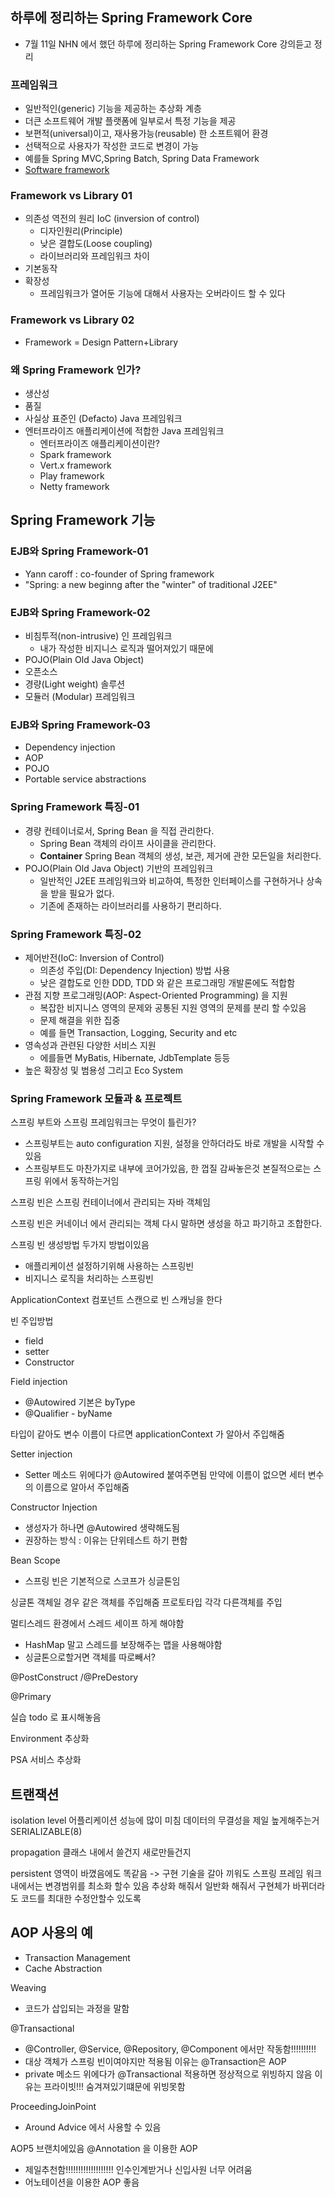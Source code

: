 ## 하루에 정리하는 Spring Framework Core
- 7월 11일 NHN 에서 했던 하루에 정리하는 Spring Framework Core 강의듣고 정리


### 프레임워크
- 일반적인(generic) 기능을 제공하는 추상화 계층
- 더큰 소프트웨어 개발 플랫폼에 일부로서 특정 기능을 제공
- 보편적(universal)이고, 재사용가능(reusable) 한 소프트웨어 환경
- 선택적으로 사용자가 작성한 코드로 변경이 가능
- 예를들 Spring MVC,Spring Batch, Spring Data Framework
- [Software framework](https://en.wikipedia.org/wiki/Software_framework)


### Framework vs Library 01
- 의존성 역전의 원리 IoC (inversion of control)
    - 디자인원리(Principle)
    - 낮은 결합도(Loose coupling)
    - 라이브러리와 프레임워크 차이
- 기본동작
- 확장성
    - 프레임워크가 열어둔 기능에 대해서 사용자는 오버라이드 할 수 있다
    
### Framework vs Library 02
- Framework = Design Pattern+Library

### 왜 Spring Framework 인가?
- 생산성
- 품질
- 사실상 표준인 (Defacto) Java 프레임워크
- 엔터프라이즈 애플리케이션에 적합한 Java 프레임워크
    - 엔터프라이즈 애플리케이션이란?
    - Spark framework
    - Vert.x framework
    - Play framework
    - Netty framework
    
## Spring Framework 기능

### EJB와 Spring Framework-01
- Yann caroff : co-founder of Spring framework
 - "Spring: a new beginng after the "winter" of traditional J2EE"

### EJB와 Spring Framework-02
- 비침투적(non-intrusive) 인 프레임워크
    - 내가 작성한 비지니스 로직과 떨어져있기 때문에 
- POJO(Plain Old Java Object)
- 오픈소스
- 경량(Light weight) 솔루션
- 모듈러 (Modular) 프레임워크

### EJB와 Spring Framework-03
- Dependency injection
- AOP
- POJO
- Portable service abstractions

### Spring Framework 특징-01
- 경량 컨테이너로서, Spring Bean 을 직접 관리한다.
    - Spring Bean 객체의 라이프 사이클을 관리한다.
    - **Container** Spring Bean 객체의 생성, 보관, 제거에 관한 모든일을 처리한다.
- POJO(Plain Old Java Object) 기반의 프레임워크
    - 일반적인 J2EE 프레임워크와 비교하여, 특정한 인터페이스를 구현하거나 상속을 받을 필요가 없다.
    - 기존에 존재하는 라이브러리를 사용하기 편리하다.
    
### Spring Framework 특징-02
- 제어반전(IoC: Inversion of Control)
    - 의존성 주입(DI: Dependency Injection) 방법 사용
    - 낮은 결합도로 인한 DDD, TDD 와 같은 프로그래밍 개발론에도 적합함
- 관점 지향 프로그래밍(AOP: Aspect-Oriented Programming) 을 지원
    - 복잡한 비지니스 영역의 문제와 공통된 지원 영역의 문제를 분리 할 수있음
    - 문제 해결을 위한 집중
    - 예를 들면 Transaction, Logging, Security and etc
- 영속성과 관련된 다양한 서비스 지원
    - 에를들면 MyBatis, Hibernate, JdbTemplate 등등
- 높은 확장성 및 범용성 그리고 Eco System

### Spring Framework 모듈과 & 프로젝트

스프링 부트와 스프링 프레임워크는 무엇이 틀린가?
- 스프링부트는 auto configuration 지원,  설정을 안하더라도 바로 개발을 시작할 수 있음 
- 스프링부트도 마찬가지로 내부에 코어가있음, 한 껍질 감싸놓은것 본질적으로는 스프링 위에서 동작하는거임


스프링 빈은 스프링 컨테이너에서 관리되는 자바 객체임 

스프링 빈은 커네이너 에서 관리되는 객체 다시 말하면 생성을 하고 파기하고 조합한다.


스프링 빈 생성방법 두가지 방법이있음
- 애플리케이션 설정하기위해 사용하는 스프링빈
- 비지니스 로직을 처리하는 스프링빈


ApplicationContext
컴포넌트 스캔으로 빈 스캐닝을 한다 

빈 주입방법
- field
- setter
- Constructor

Field injection
- @Autowired 기본은 byType 
- @Qualifier - byName

타입이 같아도 변수 이름이 다르면 applicationContext 가 알아서 주입해줌 

Setter injection
- Setter 메소드 위에다가 @Autowired 붙여주면됨
 만약에 이름이 없으면 세터 변수의 이름으로 알아서 주입해줌

Constructor Injection
- 생성자가 하나면 @Autowired 생략해도됨
- 권장하는 방식 : 이유는 단위테스트 하기 편함


Bean Scope
- 스프링 빈은 기본적으로 스코프가 싱글톤임

싱글톤 객체일 경우 같은 객체를 주입해줌
프로토타입 각각 다른객체를 주입


멀티스레드 환경에서 스레드 세이프 하게 해야함
- HashMap 말고 스레드를 보장해주는 맵을 사용해야함
- 싱글톤으로할거면 객체를 따로빼서?


@PostConstruct /@PreDestory

@Primary


실습 todo 로 표시해놓음

Environment 추상화

PSA 서비스 추상화

## 트랜잭션
isolation level 어플리케이션 성능에 많이 미침
데이터의 무결성을 제일 높게해주는거 SERIALIZABLE(8)


propagation 클래스 내에서 쓸건지 새로만들건지

persistent 영역이 바꼈음에도 똑같음 
-> 구현 기술을 갈아 끼워도 스프링 프레임 워크 내에서는 변경범위를 최소화 할수 있음
추상화 해줘서 일반화 해줘서 구현체가 바뀌더라도 코드를 최대한 수정안할수 있도록

## AOP 사용의 예
- Transaction Management
- Cache Abstraction

Weaving
- 코드가 삽입되는 과정을 말함 


@Transactional
- @Controller, @Service, @Repository, @Component 에서만 작동함!!!!!!!!!!
- 대상 객체가 스프링 빈이여야지만 적용됨 이유는 @Transaction은 AOP
- private 메소드 위에다가 @Transactional 적용하면 정상적으로 위빙하지 않음 이유는 프라이빗!!! 숨겨져있기떄문에 위빙못함

    
ProceedingJoinPoint
- Around Advice 에서 사용할 수 있음 

AOP5 브랜치에있음
@Annotation 을 이용한 AOP
- 제일추천함!!!!!!!!!!!!!!!!!!! 인수인계받거나 신입사원 너무 어려움 
- 어노테이션을 이용한 AOP 좋음
